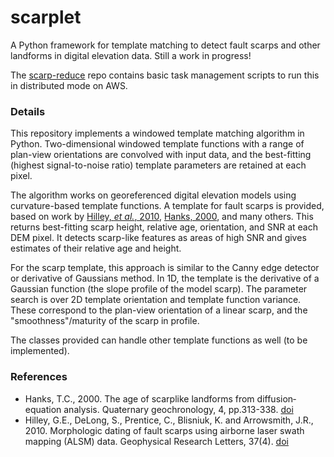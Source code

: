 # scarplet
A Python framework for template matching to detect fault scarps and other landforms in digital elevation data. Still a work in progress! 

The [scarp-reduce](https://github.com/rmsare/scarp-reduce) repo contains basic task management scripts to run this in distributed mode on AWS.

### Details
This repository implements a windowed template matching algorithm in Python. Two-dimensional windowed template functions with a range of plan-view orientations are convolved with input data, and the best-fitting (highest signal-to-noise ratio) template parameters are retained at each pixel. 

The algorithm works on georeferenced digital elevation models using curvature-based template functions. A template for fault scarps is provided, based on work by [Hilley, *et al.*, 2010](https://doi.org/10.1029/2009GL042044), [Hanks, 2000](https://doi.org/10.1029/RF004p0313), and many others. This returns best-fitting scarp height, relative age, orientation, and SNR at each DEM pixel. It detects scarp-like features as areas of high SNR and gives estimates of their relative age and height.

For the scarp template, this approach is similar to the Canny edge detector or derivative of Gaussians method. In 1D, the template is the derivative of a Gaussian function (the slope profile of the model scarp). The parameter search is over 2D template orientation and template function variance. These correspond to the plan-view orientation of a linear scarp, and the "smoothness"/maturity of the scarp in profile. 

The classes provided can handle other template functions as well (to be implemented).

### References
- Hanks, T.C., 2000. The age of scarplike landforms from diffusion‐equation analysis. Quaternary geochronology, 4, pp.313-338. [doi](https://doi.org/10.1029/RF004p0313)
- Hilley, G.E., DeLong, S., Prentice, C., Blisniuk, K. and Arrowsmith, J.R., 2010. Morphologic dating of fault scarps using airborne laser swath mapping (ALSM) data. Geophysical Research Letters, 37(4). [doi](https://doi.org/10.1029/2009GL042044)
